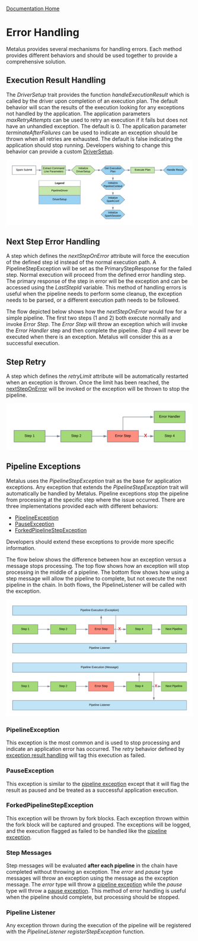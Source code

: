 [Documentation Home](readme.md)

# Error Handling
Metalus provides several mechanisms for handling errors. Each method provides different behaviors and should be used 
together to provide a comprehensive solution.
## Execution Result Handling
The _DriverSetup_ trait provides the function _handleExecutionResult_ which is called by the driver upon completion
of an execution plan. The default behavior will scan the results of the execution looking for any exceptions not
handled by the application. The application parameters _maxRetryAttempts_ can be used to retry an execution if it fails 
but does not have an unhandled exception. The default is 0. The application parameter _terminateAfterFailures_ can be 
used to indicate an exception should be thrown when all retries are exhausted. The default is false indicating the 
application should stop running. Developers wishing to change this behavior can provide a custom [DriverSetup](pipeline-drivers.md#driversetup).

![Default Driver Flow](images/Default_Driver_Flow.png)
## Next Step Error Handling
A step which defines the _nextStepOnError_ attribute will force the execution of the defined step id instead of the 
normal execution path. A PipelineStepException will be set as the PrimaryStepResponse for the failed step. Normal
execution will proceed from the defined error handling step. The primary response of the step in error will be the
exception and can be accessed using the _LastStepId_ variable. This method of handling errors is useful when the pipeline
needs to perform some cleanup, the exception needs to be parsed, or a different execution path needs to be followed.

The flow depicted below shows how the _nextStepOnError_ would fow for a simple pipeline. The first two steps (1 and 2)
both execute normally and invoke _Error Step_. The  _Error Step_ will throw an exception which will invoke the
_Error Handler_ step and then complete the pipeline. _Step 4_ will never be executed when there is an exception. Metalus
will consider this as a successful execution.

## Step Retry
A step which defines the _retryLimit_ attribute will be automatically restarted when an exception is thrown. Once the
limit has been reached, the [nextStepOnError](#next-step-error-handling) will be invoked or the exception will
be thrown to stop the pipeline.

![Next Step On Error Flow](images/next_step_on_error_flow.png)
## Pipeline Exceptions
Metalus uses the _PipelineStepException_ trait as the base for application exceptions. Any exception that extends
the _PipelineStepException_ trait will automatically be handled by Metalus. Pipeline exceptions stop the 
pipeline from processing at the specific step where the issue occurred. There are three implementations provided each with
different behaviors:

* [PipelineException](#pipelineexception)
* [PauseException](#pauseexception)
* [ForkedPipelineStepException](#forkedpipelinestepexception)

Developers should extend these exceptions to provide more specific information.

The flow below shows the difference between how an exception versus a message stops processing. The top flow
shows how an exception will stop processing in the middle of a pipeline. The bottom flow shows how using a
step message will allow the pipeline to complete, but not execute the next pipeline in the chain. In both
flows, the PipelineListener will be called with the exception. 

![Pipeline Exception Flow](images/Pipeline_Exception_Handling.png)
### PipelineException
This exception is the most common and is used to stop processing and indicate an application error has occurred. The
_retry_ behavior defined by [exception result handling](#execution-result-handling) will tag this execution as failed.
### PauseException
This exception is similar to the [pipeline exception](#pipelineexception) except that it will flag the result as paused
and be treated as a successful application execution.
### ForkedPipelineStepException
This exception will be thrown by fork blocks. Each exception thrown within the fork block will be captured and grouped.
The exceptions will be logged, and the execution flagged as failed to be handled like the [pipeline exception](#pipelineexception).
### Step Messages
Step messages will be evaluated **after each pipeline** in the chain have completed without throwing an exception. The _error_
and _pause_ type messages will throw an exception using the message as the exception message. The _error_ type will throw
a [pipeline exception](#pipelineexception) while the _pause_ type will throw a [pause exception](#pauseexception). This 
method of error handling is useful when the pipeline should complete, but processing should be stopped.
### Pipeline Listener
Any exception thrown during the execution of the pipeline will be registered with the _PipelineListener_ _registerStepException_
function.
